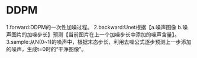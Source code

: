 # DDPM
1.forward:DDPM的一次性加噪过程。
2.backward:Unet根据【a.噪声图像  b.噪声图片的加噪步长】预测【当前图片在上一个加噪步长中添加的噪声含量】。
3.sample:从N(0~1)的噪声中，根据末态步长，利用去噪公式逐步预测上一步添加的噪声，生成t=0时的“干净图像”。
